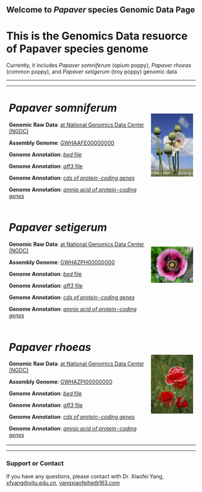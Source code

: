 ## Welcome to _Papaver_ species Genomic Data Page

# This is the Genomics Data resuorce of Papaver species genome

Currently, it includes _Papaver somniferum_ (opium poppy), _Papaver rhoeas_ (common poppy), and _Papaver setigerum_ (troy poppy) genomic data

---
<div>
<table border="0">
  <tr>
    <td width="75%">
      <h1><i>Papaver somniferum</i></h1>
      <p><b>Genomic Raw Data</b>: <a href = "https://bigd.big.ac.cn"> at National Genomics Data Center (NGDC)</a></p>
      <p><b>Assembly Genome</b>: <a href = "https://bigd.big.ac.cn"> GWHAAFE00000000 </a></p>
      <p><b>Genome Annotation</b>: <a href = "/Papaver_somniferum/Papaver_somniferum.bed"> <i>bed</i> file </a> </p>
      <p><b>Genome Annotation</b>: <a href = "/Papaver_somniferum/Papaver_somniferum.gff3"> <i>gff3</i> file </a> </p>
      <p><b>Genome Annotation</b>: <a href = "/Papaver_somniferum/Papaver_somniferum.cds.fa"> <i>cds of protein-coding genes</i> </a></p>
      <p><b>Genome Annotation</b>: <a href = "/Papaver_somniferum/Papaver_somniferum.pep.fa"> <i>amnio acid of protein-coding genes</i> </a></p>
    </td>
    <td width="25%">
      <img src="/image/opium_poppy.png" width="100%">
    </td>
  </tr>
  
  <tr>
    <td width="75%">
      <h1><i>Papaver setigerum</i></h1>
      <p><b>Genomic Raw Data</b>: <a href = "https://bigd.big.ac.cn"> at National Genomics Data Center (NGDC)</a></p>
      <p><b>Assembly Genome</b>: <a href = "https://bigd.big.ac.cn"> GWHAZPH00000000 </a></p>
      <p><b>Genome Annotation</b>: <a href = "/Papaver_setigerum/Papaver_setigerum.bed"> <i>bed</i> file </a> </p>
      <p><b>Genome Annotation</b>: <a href = "/Papaver_setigerum/Papaver_setigerum.gff3"> <i>gff3</i> file </a> </p>
      <p><b>Genome Annotation</b>: <a href = "/Papaver_setigerum/Papaver_setigerum.cds.fa"> <i>cds of protein-coding genes</i> </a></p>
      <p><b>Genome Annotation</b>: <a href = "/Papaver_setigerum/Papaver_setigerum.pep.fa"> <i>amnio acid of protein-coding genes</i> </a></p>
    </td>
    <td width="25%">
      <img src="/image/setigerum.png" width="100%">
    </td>
  </tr>
  <tr>
    <td width="75%">
      <h1><i>Papaver rhoeas</i></h1>
      <p><b>Genomic Raw Data</b>: <a href = "https://bigd.big.ac.cn"> at National Genomics Data Center (NGDC)</a></p>
      <p><b>Assembly Genome</b>: <a href = "https://bigd.big.ac.cn"> GWHAZPI00000000 </a></p>
      <p><b>Genome Annotation</b>: <a href = "/Papaver_rhoeasm/Papaver_rhoeasm.bed"> <i>bed</i> file </a> </p>
      <p><b>Genome Annotation</b>: <a href = "/Papaver_rhoeasm/Papaver_rhoeasm.gff3"> <i>gff3</i> file </a> </p>
      <p><b>Genome Annotation</b>: <a href = "/Papaver_rhoeasm/Papaver_rhoeasm.cds.fa"> <i>cds of protein-coding genes</i> </a></p>
      <p><b>Genome Annotation</b>: <a href = "/Papaver_rhoeasm/Papaver_rhoeasm.pep.fa"> <i>amnio acid of protein-coding genes</i> </a></p>
    </td>
    <td width="25%">
      <img src="/image/rhoeas.png" width="100%">
    </td>
  </tr>
</table>
</div>


---
### Support or Contact
If you have any questions, please contact with Dr. Xiaofei Yang, xfyang@xjtu.edu.cn, yangxiaofeihe@163.com


